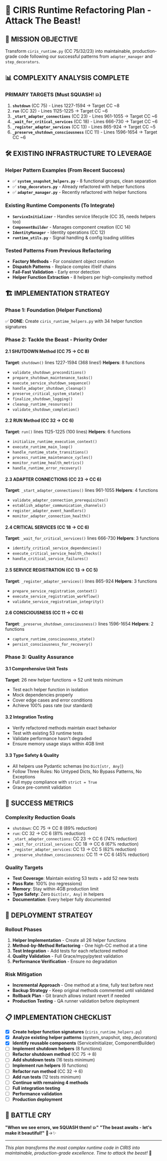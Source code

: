 # 🐉 CIRIS Runtime Refactoring Plan - Attack The Beast!

## 🎯 MISSION OBJECTIVE
Transform `ciris_runtime.py` (CC 75/32/23) into maintainable, production-grade code following our successful patterns from `adapter_manager` and `step_decorators`.

## 📊 COMPLEXITY ANALYSIS COMPLETE

### **PRIMARY TARGETS** (Must SQUASH! 💥)
1. **`shutdown`** (CC 75) - Lines 1227-1594 → Target CC ~8
2. **`run`** (CC 32) - Lines 1125-1225 → Target CC ~6
3. **`_start_adapter_connections`** (CC 23) - Lines 961-1055 → Target CC ~6
4. **`_wait_for_critical_services`** (CC 18) - Lines 666-730 → Target CC ~6
5. **`_register_adapter_services`** (CC 13) - Lines 865-924 → Target CC ~5
6. **`_preserve_shutdown_consciousness`** (CC 11) - Lines 1596-1654 → Target CC ~6

## 🛠️ EXISTING INFRASTRUCTURE TO LEVERAGE

### **Helper Pattern Examples** (From Recent Success)
- ✅ **`system_snapshot_helpers.py`** - 8 functional groups, clean separation
- ✅ **`step_decorators.py`** - Already refactored with helper functions
- ✅ **`adapter_manager.py`** - Recently refactored with helper functions

### **Existing Runtime Components** (To Integrate)
- **`ServiceInitializer`** - Handles service lifecycle (CC 35, needs helpers too)
- **`ComponentBuilder`** - Manages component creation (CC 14)
- **`IdentityManager`** - Identity operations (CC 12)
- **`runtime_utils.py`** - Signal handling & config loading utilities

### **Tested Patterns From Previous Refactoring**
- **Factory Methods** - For consistent object creation
- **Dispatch Patterns** - Replace complex if/elif chains
- **Fail-Fast Validation** - Early error detection
- **Helper Function Extraction** - 8 helpers per high-complexity method

## 🏗️ IMPLEMENTATION STRATEGY

### **Phase 1: Foundation (Helper Functions)**
✅ **DONE**: Create `ciris_runtime_helpers.py` with 34 helper function signatures

### **Phase 2: Tackle the Beast - Priority Order**

#### **2.1 SHUTDOWN Method (CC 75 → CC 8)**
**Target**: `shutdown()` lines 1227-1594 (368 lines!)
**Helpers**: 8 functions
- `validate_shutdown_preconditions()`
- `prepare_shutdown_maintenance_tasks()`
- `execute_service_shutdown_sequence()`
- `handle_adapter_shutdown_cleanup()`
- `preserve_critical_system_state()`
- `finalize_shutdown_logging()`
- `cleanup_runtime_resources()`
- `validate_shutdown_completion()`

#### **2.2 RUN Method (CC 32 → CC 6)**
**Target**: `run()` lines 1125-1225 (100 lines)
**Helpers**: 6 functions
- `initialize_runtime_execution_context()`
- `execute_runtime_main_loop()`
- `handle_runtime_state_transitions()`
- `process_runtime_maintenance_cycles()`
- `monitor_runtime_health_metrics()`
- `handle_runtime_error_recovery()`

#### **2.3 ADAPTER CONNECTIONS (CC 23 → CC 6)**
**Target**: `_start_adapter_connections()` lines 961-1055
**Helpers**: 4 functions
- `validate_adapter_connection_prerequisites()`
- `establish_adapter_communication_channels()`
- `register_adapter_event_handlers()`
- `monitor_adapter_connection_health()`

#### **2.4 CRITICAL SERVICES (CC 18 → CC 6)**
**Target**: `_wait_for_critical_services()` lines 666-730
**Helpers**: 3 functions
- `identify_critical_service_dependencies()`
- `execute_critical_service_health_checks()`
- `handle_critical_service_failures()`

#### **2.5 SERVICE REGISTRATION (CC 13 → CC 5)**
**Target**: `_register_adapter_services()` lines 865-924
**Helpers**: 3 functions
- `prepare_service_registration_context()`
- `execute_service_registration_workflow()`
- `validate_service_registration_integrity()`

#### **2.6 CONSCIOUSNESS (CC 11 → CC 6)**
**Target**: `_preserve_shutdown_consciousness()` lines 1596-1654
**Helpers**: 2 functions
- `capture_runtime_consciousness_state()`
- `persist_consciousness_for_recovery()`

### **Phase 3: Quality Assurance**

#### **3.1 Comprehensive Unit Tests**
**Target**: 26 new helper functions → 52 unit tests minimum
- Test each helper function in isolation
- Mock dependencies properly
- Cover edge cases and error conditions
- Achieve 100% pass rate (our standard)

#### **3.2 Integration Testing**
- Verify refactored methods maintain exact behavior
- Test with existing 53 runtime tests
- Validate performance hasn't degraded
- Ensure memory usage stays within 4GB limit

#### **3.3 Type Safety & Quality**
- All helpers use Pydantic schemas (no `Dict[str, Any]`)
- Follow Three Rules: No Untyped Dicts, No Bypass Patterns, No Exceptions
- Full mypy compliance with `strict = True`
- Grace pre-commit validation

## 🎯 SUCCESS METRICS

### **Complexity Reduction Goals**
- `shutdown`: CC 75 → CC 8 (89% reduction)
- `run`: CC 32 → CC 6 (81% reduction)
- `_start_adapter_connections`: CC 23 → CC 6 (74% reduction)
- `_wait_for_critical_services`: CC 18 → CC 6 (67% reduction)
- `_register_adapter_services`: CC 13 → CC 5 (62% reduction)
- `_preserve_shutdown_consciousness`: CC 11 → CC 6 (45% reduction)

### **Quality Targets**
- **Test Coverage**: Maintain existing 53 tests + add 52 new tests
- **Pass Rate**: 100% (no regressions)
- **Memory**: Stay within 4GB production limit
- **Type Safety**: Zero `Dict[str, Any]` in helpers
- **Documentation**: Every helper fully documented

## 🚀 DEPLOYMENT STRATEGY

### **Rollout Phases**
1. **Helper Implementation** - Create all 26 helper functions
2. **Method-by-Method Refactoring** - One high-CC method at a time
3. **Test Integration** - Add tests for each refactored method
4. **Quality Validation** - Full Grace/mypy/pytest validation
5. **Performance Verification** - Ensure no degradation

### **Risk Mitigation**
- **Incremental Approach** - One method at a time, fully test before next
- **Backup Strategy** - Keep original methods commented until validated
- **Rollback Plan** - Git branch allows instant revert if needed
- **Production Testing** - QA runner validation before deployment

## 📋 IMPLEMENTATION CHECKLIST

- [x] **Create helper function signatures** (`ciris_runtime_helpers.py`)
- [x] **Analyze existing helper patterns** (system_snapshot, step_decorators)
- [x] **Identify reusable components** (ServiceInitializer, ComponentBuilder)
- [ ] **Implement shutdown helpers** (8 functions)
- [ ] **Refactor shutdown method** (CC 75 → 8)
- [ ] **Add shutdown tests** (16 tests minimum)
- [ ] **Implement run helpers** (6 functions)
- [ ] **Refactor run method** (CC 32 → 6)
- [ ] **Add run tests** (12 tests minimum)
- [ ] **Continue with remaining 4 methods**
- [ ] **Full integration testing**
- [ ] **Performance validation**
- [ ] **Production deployment**

## 💪 BATTLE CRY

**"When we see errors, we SQUASH them! 💥"**
**"The beast awaits - let's make it beautiful!"** 🐉→✨

---
*This plan transforms the most complex runtime code in CIRIS into maintainable, production-grade excellence. Time to attack the beast!* 🎯